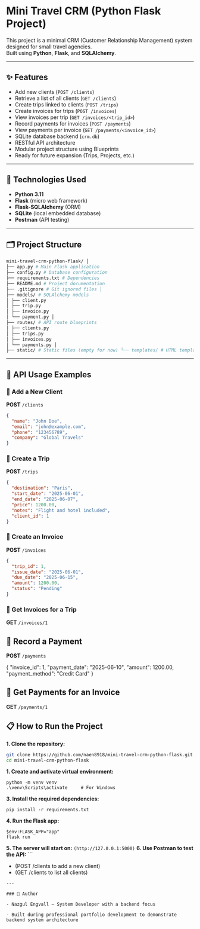 # Mini Travel CRM (Python Flask Project)

This project is a minimal CRM (Customer Relationship Management) system designed for small travel agencies.  
Built using **Python**, **Flask**, and **SQLAlchemy**.

---

## ✨ Features

- Add new clients (`POST /clients`)
- Retrieve a list of all clients (`GET /clients`)
- Create trips linked to clients (`POST /trips`)
- Create invoices for trips (`POST /invoices`)
- View invoices per trip (`GET /invoices/<trip_id>`)
- Record payments for invoices (`POST /payments`)
- View payments per invoice (`GET /payments/<invoice_id>`)
- SQLite database backend (`crm.db`)
- RESTful API architecture
- Modular project structure using Blueprints
- Ready for future expansion (Trips, Projects, etc.)

---

## 🚀 Technologies Used

- **Python 3.11**
- **Flask** (micro web framework)
- **Flask-SQLAlchemy** (ORM)
- **SQLite** (local embedded database)
- **Postman** (API testing)

---

## 🗂️ Project Structure

```bash
mini-travel-crm-python-flask/ │ 
├── app.py # Main Flask application
├── config.py # Database configuration
├── requirements.txt # Dependencies 
├── README.md # Project documentation 
├── .gitignore # Git ignored files │ 
├── models/ # SQLAlchemy models 
│ ├── client.py 
│ ├── trip.py 
│ ├── invoice.py 
│ └── payment.py │ 
├── routes/ # API route blueprints 
│ ├── clients.py 
│ ├── trips.py 
│ ├── invoices.py 
│ └── payments.py │ 
├── static/ # Static files (empty for now) └── templates/ # HTML templates (empty for now)
```


---

## 🧪 API Usage Examples

### 📌 Add a New Client

**POST** `/clients`

```json
{
  "name": "John Doe",
  "email": "john@example.com",
  "phone": "123456789",
  "company": "Global Travels"
}
```

### 📌 Create a Trip

**POST** `/trips`
```json
{
  "destination": "Paris",
  "start_date": "2025-06-01",
  "end_date": "2025-06-07",
  "price": 1200.00,
  "notes": "Flight and hotel included",
  "client_id": 1
}
```

### 📌 Create an Invoice
**POST** `/invoices`
```json
{
  "trip_id": 1,
  "issue_date": "2025-06-01",
  "due_date": "2025-06-15",
  "amount": 1200.00,
  "status": "Pending"
}
```

### 📌 Get Invoices for a Trip
**GET** `/invoices/1`

## 📌 Record a Payment
**POST** `/payments`

{
  "invoice_id": 1,
  "payment_date": "2025-06-10",
  "amount": 1200.00,
  "payment_method": "Credit Card"
}
## 📌 Get Payments for an Invoice
**GET** `/payments/1`


## 📋 How to Run the Project

**1. Clone the repository:**

   ```bash
   git clone https://github.com/naen8918/mini-travel-crm-python-flask.git
   cd mini-travel-crm-python-flask
   ```

**1. Create and activate virtual environment:**

   ```
   python -m venv venv
   .\venv\Scripts\activate     # For Windows
   ``` 

**3. Install the required dependencies:**

   ```
   pip install -r requirements.txt
   ```

**4. Run the Flask app:**
   ```
   $env:FLASK_APP="app"
   flask run
   ```

**5. The server will start on:**
    ```
   (http://127.0.0.1:5000)
    ```
**6. Use Postman to test the API:**
    ```
   - (POST /clients to add a new client)
   - (GET /clients to list all clients)
```
---

### 👤 Author

- Nazgul Engvall – System Developer with a backend focus

- Built during professional portfolio development to demonstrate backend system architecture
